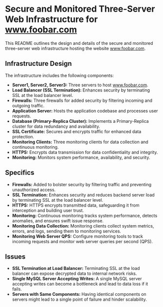# Secure and Monitored Three-Server Web Infrastructure for www.foobar.com

This README outlines the design and details of the secure and monitored three-server web infrastructure hosting the website www.foobar.com.

## Infrastructure Design

The infrastructure includes the following components:
- **Server1, Server2, Server3:** Three servers to host www.foobar.com.
- **Load Balancer (SSL Termination):** Enhances security by terminating SSL at the load balancer level.
- **Firewalls:** Three firewalls for added security by filtering incoming and outgoing traffic.
- **Application Server:** Hosts the application codebase and processes user requests.
- **Database (Primary-Replica Cluster):** Implements a Primary-Replica cluster for data redundancy and availability.
- **SSL Certificate:** Secures and encrypts traffic for enhanced data protection.
- **Monitoring Clients:** Three monitoring clients for data collection and continuous monitoring.
- **HTTPS:** Encrypts data transmission for data confidentiality and integrity.
- **Monitoring:** Monitors system performance, availability, and security.

## Specifics

- **Firewalls:** Added to bolster security by filtering traffic and preventing unauthorized access.
- **SSL Termination:** Enhances security and reduces backend server load by terminating SSL at the load balancer level.
- **HTTPS:** HTTPS encrypts transmitted data, safeguarding it from interception and building user trust.
- **Monitoring:** Continuous monitoring tracks system performance, detects anomalies, and ensures swift issue response.
- **Monitoring Data Collection:** Monitoring clients collect system metrics, errors, and logs, sending them to monitoring services.
- **Monitoring Web Server QPS:** Configure monitoring tools to track incoming requests and monitor web server queries per second (QPS).

## Issues

- **SSL Termination at Load Balancer:** Terminating SSL at the load balancer can expose decrypted data to internal network risks.
- **Single MySQL Server Accepting Writes:** A single MySQL server accepting writes can become a bottleneck and lead to data loss if it fails.
- **Servers with Same Components:** Having identical components on servers might lead to a single point of failure and hinder scalability.

